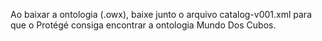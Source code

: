 Ao baixar a ontologia (.owx), baixe junto o arquivo catalog-v001.xml para que o Protégé consiga encontrar a ontologia Mundo Dos Cubos.
